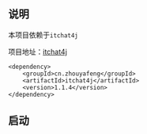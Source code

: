 ## 说明

本项目依赖于`itchat4j`

项目地址：[itchat4j](https://github.com/yaphone/itchat4j)


```
<dependency>
    <groupId>cn.zhouyafeng</groupId>
    <artifactId>itchat4j</artifactId>
    <version>1.1.4</version>
</dependency>
```
## 启动